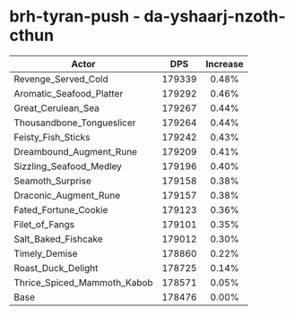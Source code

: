 # brh-tyran-push - da-yshaarj-nzoth-cthun
| Actor | DPS | Increase |
|---|:---:|:---:|
|Revenge_Served_Cold|179339|0.48%|
|Aromatic_Seafood_Platter|179292|0.46%|
|Great_Cerulean_Sea|179267|0.44%|
|Thousandbone_Tongueslicer|179264|0.44%|
|Feisty_Fish_Sticks|179242|0.43%|
|Dreambound_Augment_Rune|179209|0.41%|
|Sizzling_Seafood_Medley|179196|0.40%|
|Seamoth_Surprise|179158|0.38%|
|Draconic_Augment_Rune|179157|0.38%|
|Fated_Fortune_Cookie|179123|0.36%|
|Filet_of_Fangs|179101|0.35%|
|Salt_Baked_Fishcake|179012|0.30%|
|Timely_Demise|178860|0.22%|
|Roast_Duck_Delight|178725|0.14%|
|Thrice_Spiced_Mammoth_Kabob|178571|0.05%|
|Base|178476|0.00%|
